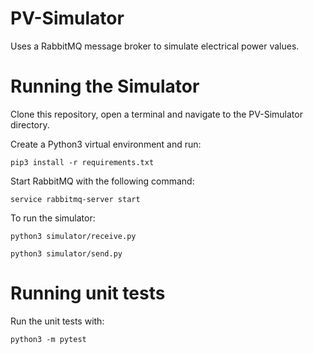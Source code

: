 # PV-Simulator
Uses a RabbitMQ message broker to simulate electrical power values.


# Running the Simulator

Clone this repository, open a terminal and navigate to the PV-Simulator directory.

Create a Python3 virtual environment and run:

`pip3 install -r requirements.txt`


Start RabbitMQ with the following command:

`service rabbitmq-server start`


To run the simulator:

`python3 simulator/receive.py`

`python3 simulator/send.py`


# Running unit tests

Run the unit tests with:

`python3 -m pytest`